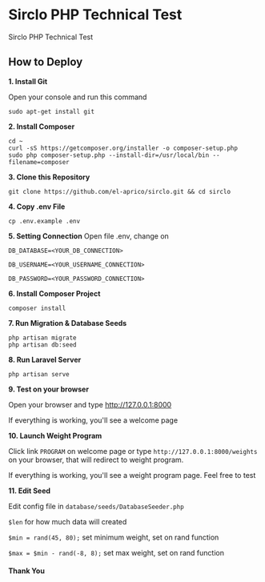 # Sirclo PHP Technical Test
Sirclo PHP Technical Test

## How to Deploy
__1. Install Git__

Open your console and run this command
```console
sudo apt-get install git
```

__2. Install Composer__
```console
cd ~
curl -sS https://getcomposer.org/installer -o composer-setup.php
sudo php composer-setup.php --install-dir=/usr/local/bin --filename=composer
```

__3. Clone this Repository__
```console
git clone https://github.com/el-aprico/sirclo.git && cd sirclo
```
__4. Copy .env File__
```console
cp .env.example .env
```

__5. Setting Connection__
Open file .env, change on

`DB_DATABASE=<YOUR_DB_CONNECTION>`

`DB_USERNAME=<YOUR_USERNAME_CONNECTION>`

`DB_PASSWORD=<YOUR_PASSWORD_CONNECTION>`

__6. Install Composer Project__
```console
composer install
```

__7. Run Migration & Database Seeds__
```console
php artisan migrate
php artisan db:seed
```

__8. Run Laravel Server__
```console
php artisan serve
```

__9. Test on your browser__

Open your browser and type http://127.0.0.1:8000

If everything is working, you'll see a welcome page

__10. Launch Weight Program__

Click link `PROGRAM` on welcome page or type `http://127.0.0.1:8000/weights` on your browser, that will redirect to weight program.

If everything is working, you'll see a weight program page. Feel free to test

__11. Edit Seed__

Edit config file in `database/seeds/DatabaseSeeder.php`

`$len` for how much data will created

`$min = rand(45, 80);` set minimum weight, set on rand function

`$max = $min - rand(-8, 8);` set max weight, set on rand function


#### Thank You
